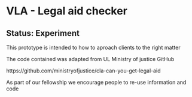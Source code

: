 <h1>VLA - Legal aid checker</h1>
<h2>Status: Experiment</h2>
<p>This prototype is intended to how to aproach clients to the right matter</p>

<p>The code contained was adapted from UL Ministry of justice GitHub</p>
https://github.com/ministryofjustice/cla-can-you-get-legal-aid

<p>As part of our fellowship we encourage people to re-use information and code</p>
